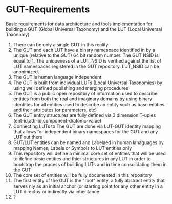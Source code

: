 # GUT-Requirements
Basic requirements for data architecture and tools implementation for building a GUT (Global Universal Taxonomy) and the LUT (Local Universal Taxonomy)

1. There can be only a single GUT in this reality
2. The GUT and each LUT have a binary namespace identified in by a unique (relative to the GUT) 64 bit random number. The GUT NSID is equal to 1. The uniqueness of a LUT_NSID is verified against the list of LUT namespaces registered in the GUT repository. LUT_NSID can be anonimized.
3. The GUT is human language independent
4. The GUT is built from individual LUTs (Local Universal Taxonomies) by using well defined publishing and merging procedures
5. The GUT is a public open repository of information used to describe entities from both the real and imaginary domains by using binary identities for all entities used to describe an entity such as base entities and their attributes (or parameters, etc)
6. The GUT entity structures are fully defined via 3 dimension T-uples (ent-id,attr-id,component-d/atomc-value)
7. Connecting LUTs to The GUT are done via LUT-GUT identity mapping that allows for independent binary namespaces for the GUT and any LUT out there
8. GUT/LUT entities can be named and Labelaed in human lanaguages by mapping Names, Labels or Symbols to LUT entities only
9. This repository will define a minimal core set of entities that will be used to define basic entities and thier structures in any LUT in order to bootstrap the process of building LUTs and in time consolidating them in the GUT
10. The core set of entities will be fully documented in this repository
11. The first entity of the GUT is the "root" entity, a fully abstract entity that serves nly as an initial anchor (or starting point for any other entity in a LUT directoy or indirectly via inheritance
12. ?

   
